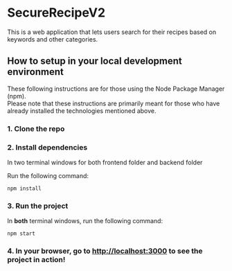 # SecureRecipeV2

This is a web application that lets users search for their recipes based on keywords and other categories.

## How to setup in your local development environment

These following instructions are for those using the Node Package Manager (npm).  
Please note that these instructions are primarily meant for those who have already installed the technologies mentioned above.

### 1. Clone the repo

### 2. Install dependencies   

In two terminal windows for both frontend folder and backend folder

Run the following command:

`npm install`

### 3. Run the project
In **both** terminal windows, run the following command:

`npm start`

### 4. In your browser, go to [http://localhost:3000](http://localhost:3000) to see the project in action!